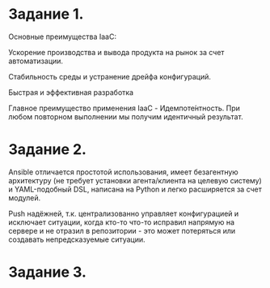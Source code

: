 Задание 1.
=====================

Основные преимущества IaaC:

  Ускорение производства и вывода продукта на рынок за счет автоматизации.
  
  Стабильность среды и устранение дрейфа конфигураций.
  
  Быстрая и эффективная разработка

Главное преимущество применения IaaC - Идемпоте́нтность. При любом повторном выполнении мы получим идентичный результат.

Задание 2.
====================

Ansible отличается простотой использования, имеет безагентную архитектуру (не требует установки агента/клиента на целевую систему) и YAML-подобный DSL, написана на Python и легко расширяется за счет модулей.

Push надёжней, т.к. централизованно управляет конфигурацией и исключает ситуации, когда кто-то что-то исправил напрямую на сервере и не отразил в репозитории - это может потеряться или создавать непредсказуемые ситуации.

Задание 3.
==================
